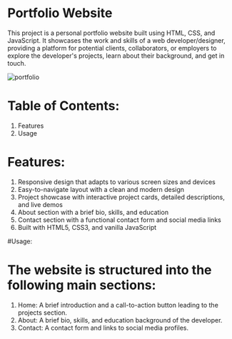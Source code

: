 # Portfolio Website
This project is a personal portfolio website built using HTML, CSS, and JavaScript. It showcases the work and skills of a web developer/designer, providing a platform for potential clients, collaborators, or employers to explore the developer's projects, learn about their background, and get in touch.

![portfolio](https://user-images.githubusercontent.com/77582313/235233228-2f701973-c160-44bf-a94d-87d9a7ed90c7.png)

# Table of Contents:
  1. Features <br>
  2. Usage

# Features:
  1. Responsive design that adapts to various screen sizes and devices <br>
  2. Easy-to-navigate layout with a clean and modern design <br>
  3. Project showcase with interactive project cards, detailed descriptions, and live demos <br>
  4. About section with a brief bio, skills, and education <br>
  5. Contact section with a functional contact form and social media links <br>
  6. Built with HTML5, CSS3, and vanilla JavaScript <br>
  
  #Usage:
 # The website is structured into the following main sections: <br>
  1. Home: A brief introduction and a call-to-action button leading to the projects section. <br>
  2. About: A brief bio, skills, and education background of the developer. <br>
  3. Contact: A contact form and links to social media profiles.
